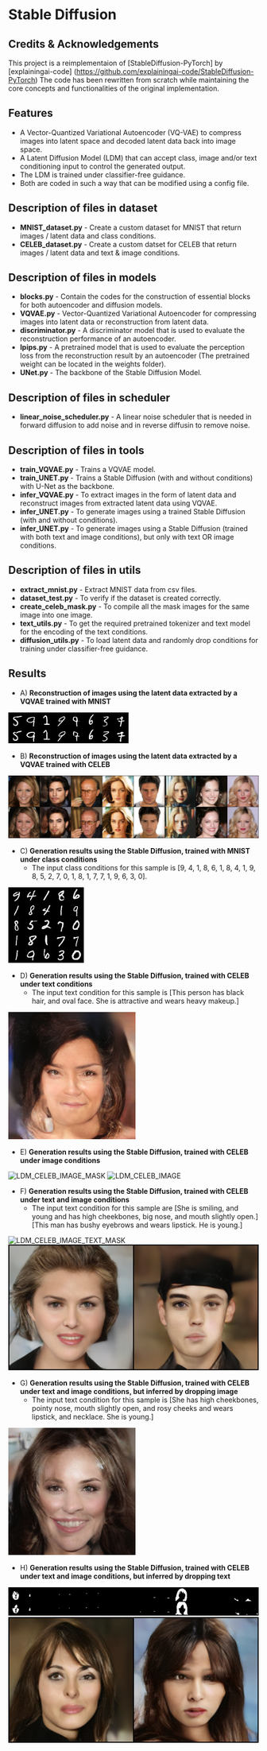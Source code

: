 # Stable Diffusion

## Credits & Acknowledgements
This project is a reimplementaion of [StableDiffusion-PyTorch] by [explainingai-code] (https://github.com/explainingai-code/StableDiffusion-PyTorch)
The code has been rewritten from scratch while maintaining the core concepts and functionalities of the original implementation.

## Features
- A Vector-Quantized Variational Autoencoder (VQ-VAE) to compress images into latent space and decoded latent data back into image space.
- A Latent Diffusion Model (LDM) that can accept class, image and/or text conditioning input to control the generated output.
- The LDM is trained under classifier-free guidance.
- Both are coded in such a way that can be modified using a config file.

## Description of files in dataset
- **MNIST_dataset.py** - Create a custom dataset for MNIST that return images / latent data and class conditions.
- **CELEB_dataset.py** - Create a custom datset for CELEB that return images / latent data and text & image conditions.

## Description of files in models
- **blocks.py** - Contain the codes for the construction of essential blocks for both autoencoder and diffusion models.
- **VQVAE.py** - Vector-Quantized Variational Autoencoder for compressing images into latent data or reconstruction from latent data.
- **discriminator.py** - A discriminator model that is used to evaluate the reconstruction performance of an autoencoder.
- **lpips.py** - A pretrained model that is used to evaluate the perception loss from the reconstruction result by an autoencoder (The pretrained weight can be located in the weights folder).
- **UNet.py** - The backbone of the Stable Diffusion Model.

## Description of files in scheduler
- **linear_noise_scheduler.py** - A linear noise scheduler that is needed in forward diffusion to add noise and in reverse diffusin to remove noise.

## Description of files in tools
- **train_VQVAE.py** - Trains a VQVAE model.
- **train_UNET.py** - Trains a Stable Diffusion (with and without conditions) with U-Net as the backbone.
- **infer_VQVAE.py** - To extract images in the form of latent data and reconstruct images from extracted latent data using VQVAE.
- **infer_UNET.py** - To generate images using a trained Stable Diffusion (with and without conditions).
- **infer_UNET.py** - To generate images using a Stable Diffusion (trained with both text and image conditions), but only with text OR image conditions.

## Description of files in utils
- **extract_mnist.py** - Extract MNIST data from csv files.
- **dataset_test.py** - To verify if the dataset is created correctly.
- **create_celeb_mask.py** - To compile all the mask images for the same image into one image. 
- **text_utils.py** - To get the required pretrained tokenizer and text model for the encoding of the text conditions.
- **diffusion_utils.py** - To load latent data and randomly drop conditions for training under classifier-free guidance.

## Results

- A) **Reconstruction of images using the latent data extracted by a VQVAE trained with MNIST**

![VQVAE_MNIST](./images/[1]%20VQVAE_MNIST%20reconstruction.png)

- B) **Reconstruction of images using the latent data extracted by a VQVAE trained with CELEB**

![VQVAE_CELEB](./images/[2]%20VQVAE_CELEB%20reconstruction.png)

- C) **Generation results using the Stable Diffusion, trained with MNIST under class conditions**
	- The input class conditions for this sample is [9, 4, 1, 8, 6, 1, 8, 4, 1, 9, 8, 5, 2, 7, 0, 1, 8, 1, 7, 7, 1, 9, 6, 3, 0].

![LDM_MNIST_CLASS](./images/[6]%20MNIST%20class%20condition.png)

- D) **Generation results using the Stable Diffusion, trained with CELEB under text conditions**
	- The input text condition for this sample is [This person has black hair, and oval face. She is attractive and wears heavy makeup.]

![LDM_CELEB_TEXT](./images/[5]%20CELEB%20text%20condition.png)

- E) **Generation results using the Stable Diffusion, trained with CELEB under image conditions**

![LDM_CELEB_IMAGE_MASK](./images/[4]%20CELEB%20image%@0mask.png)
![LDM_CELEB_IMAGE](./images/[4]%20CELEB%@0image.png)

- F) **Generation results using the Stable Diffusion, trained with CELEB under text and image conditions**
	- The input text condition for this sample are 
		[She is smiling, and young and has high cheekbones, big nose, and mouth slightly open.] 
		[This man has bushy eyebrows and wears lipstick. He is young.]

![LDM_CELEB_IMAGE_TEXT_MASK](./images/[3]%20CELEB%@0image%20text%20mask%20.png)
![LDM_CELEB_IMAGE_TEXT](./images/[3]%20CELEB%20image%20text.png)

- G) **Generation results using the Stable Diffusion, trained with CELEB under text and image conditions, but inferred by dropping image**
	- The input text condition for this sample is [She has high cheekbones, pointy nose, mouth slightly open, and rosy cheeks and wears lipstick, and necklace. She is young.]

![LDM_CELEB_DROP_IMAGE](./images/[8]%20CELEB%20drop%20image.png)

- H) **Generation results using the Stable Diffusion, trained with CELEB under text and image conditions, but inferred by dropping text**

![LDM_CELEB_DROP_TEXT_MASK](./images/[7]%20CELEB%20drop%20text%20mask.png)
![LDM_CELEB_DROP_TEXT](./images/[7]%20CELEB%20drop%20text.png)




































